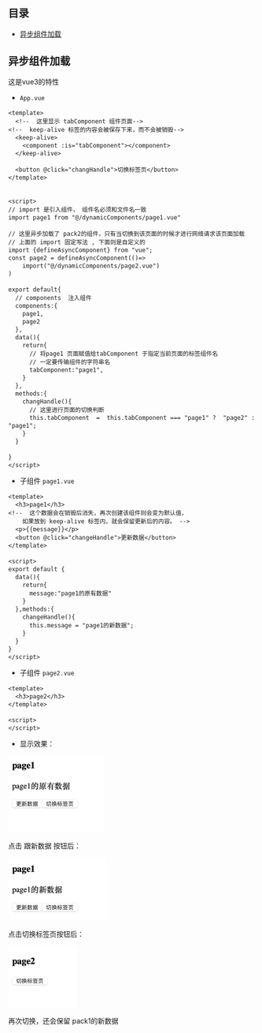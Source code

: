 ## 目录

- [异步组件加载](#异步组件加载)







## 异步组件加载

这是vue3的特性

- `App.vue`

```vue
<template>
  <!--  这里显示 tabComponent 组件页面-->
<!--  keep-alive 标签的内容会被保存下来，而不会被销毁-->
  <keep-alive>
    <component :is="tabComponent"></component>
  </keep-alive>

  <button @click="changHandle">切换标签页</button>
</template>


<script>
// import 是引入组件， 组件名必须和文件名一致
import page1 from "@/dynamicComponents/page1.vue"

// 这里异步加载了 pack2的组件，只有当切换到该页面的时候才进行网络请求该页面加载
// 上面的 import 固定写法 , 下面则是自定义的 
import {defineAsyncComponent} from "vue";
const page2 = defineAsyncComponent(()=>
    import("@/dynamicComponents/page2.vue")
)

export default{
  // components  注入组件
  components:{
    page1,
    page2
  },
  data(){
    return{
      // 将page1 页面赋值给tabComponent 于指定当前页面的标签组件名
      // 一定要传输组件的字符串名
      tabComponent:"page1",
    }
  },
  methods:{
    changHandle(){
      // 这里进行页面的切换判断
      this.tabComponent  =  this.tabComponent === "page1" ?  "page2" : "page1";
    }
  }

}
</script>
```

- 子组件  `page1.vue`

```vue
<template>
  <h3>page1</h3>
<!--  这个数据会在销毁后消失，再次创建该组件则会变为默认值，
    如果放到 keep-alive 标签内，就会保留更新后的内容。 -->
  <p>{{message}}</p>
  <button @click="changeHandle">更新数据</button>
</template>

<script>
export default {
  data(){
    return{
      message:"page1的原有数据"
    }
  },methods:{
    changeHandle(){
      this.message = "page1的新数据";
    }
  }
}
</script>
```

- 子组件  `page2.vue`

```vue
<template>
  <h3>page2</h3>
</template>

<script>
</script>
```

- 显示效果：

<img src="./assets/image-20240717090313392.png" alt="image-20240717090313392" style="zoom:50%;" />

点击 跟新数据 按钮后：

<img src="./assets/image-20240717090328509.png" alt="image-20240717090328509" style="zoom:50%;" />

点击切换标签页按钮后：

<img src="./assets/image-20240717090356059.png" alt="image-20240717090356059" style="zoom:50%;" />

再次切换，还会保留 pack1的新数据
